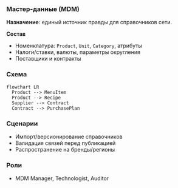 ### Мастер-данные (MDM)

**Назначение**: единый источник правды для справочников сети.

**Состав**
- Номенклатура: `Product`, `Unit`, `Category`, атрибуты
- Налоги/ставки, валюты, параметры округления
- Поставщики и контракты

### Схема

```mermaid
flowchart LR
  Product --> MenuItem
  Product --> Recipe
  Supplier --> Contract
  Contract --> PurchasePlan
```

### Сценарии
- Импорт/версионирование справочников
- Валидация связей перед публикацией
- Распространение на бренды/регионы

### Роли
- MDM Manager, Technologist, Auditor

